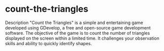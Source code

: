 # count-the-triangles

Description
"Count the Triangles" is a simple and entertaining game developed using GDevelop, a free and open-source game development software. The objective of the game is to count the number of triangles displayed on the screen within a limited time. It challenges your observation skills and ability to quickly identify shapes.
